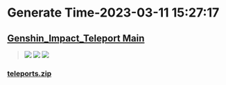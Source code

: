 # Generate Time-2023-03-11 15:27:17

## [Genshin_Impact_Teleport Main](https://github.com/Sam5440/Genshin_Impact_Teleport)

>![](https://komarev.com/ghpvc/?username=done439)
>![](https://komarev.com/ghpvc/?username=done438)
>![](https://komarev.com/ghpvc/?username=done437)

### [teleports.zip](https://raw.githubusercontent.com/Sam5440/Genshin_Impact_Teleport/download/ManualCollectPoint/Monster/Specter-2/%E6%B8%8A%E4%B8%8B%E5%AE%AB/teleports.zip)

